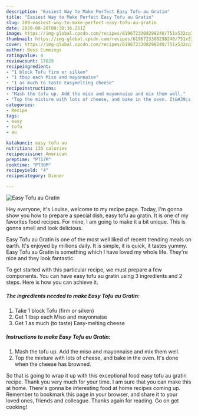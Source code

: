 ```yaml
---
description: "Easiest Way to Make Perfect Easy Tofu au Gratin"
title: "Easiest Way to Make Perfect Easy Tofu au Gratin"
slug: 289-easiest-way-to-make-perfect-easy-tofu-au-gratin
date: 2020-08-28T00:38:36.251Z
image: https://img-global.cpcdn.com/recipes/6196723308298240/751x532cq70/easy-tofu-au-gratin-recipe-main-photo.jpg
thumbnail: https://img-global.cpcdn.com/recipes/6196723308298240/751x532cq70/easy-tofu-au-gratin-recipe-main-photo.jpg
cover: https://img-global.cpcdn.com/recipes/6196723308298240/751x532cq70/easy-tofu-au-gratin-recipe-main-photo.jpg
author: Bess Cummings
ratingvalue: 4
reviewcount: 17829
recipeingredient:
- "1 block Tofu firm or silken"
- "1 tbsp each Miso and mayonnaise"
- "1 as much to taste Easymelting cheese"
recipeinstructions:
- "Mash the tofu up. Add the miso and mayonnaise and mix them well."
- "Top the mixture with lots of cheese, and bake in the oven. It&#39;s done when the cheese has browned."
categories:
- Recipe
tags:
- easy
- tofu
- au

katakunci: easy tofu au 
nutrition: 130 calories
recipecuisine: American
preptime: "PT17M"
cooktime: "PT30M"
recipeyield: "4"
recipecategory: Dinner

---
```



![Easy Tofu au Gratin](https://img-global.cpcdn.com/recipes/6196723308298240/751x532cq70/easy-tofu-au-gratin-recipe-main-photo.jpg)

Hey everyone, it's Louise, welcome to my recipe page. Today, I'm gonna show you how to prepare a special dish, easy tofu au gratin. It is one of my favorites food recipes. For mine, I am going to make it a bit unique. This is gonna smell and look delicious.

Easy Tofu au Gratin is one of the most well liked of recent trending meals on earth. It's enjoyed by millions daily. It is simple, it is quick, it tastes yummy. Easy Tofu au Gratin is something which I have loved my whole life. They're nice and they look fantastic.




To get started with this particular recipe, we must prepare a few components. You can have easy tofu au gratin using 3 ingredients and 2 steps. Here is how you can achieve it.

<!--inarticleads1-->

##### The ingredients needed to make Easy Tofu au Gratin:

1. Take 1 block Tofu (firm or silken)
1. Get 1 tbsp each Miso and mayonnaise
1. Get 1 as much (to taste) Easy-melting cheese




<!--inarticleads2-->

##### Instructions to make Easy Tofu au Gratin:

1. Mash the tofu up. Add the miso and mayonnaise and mix them well.
1. Top the mixture with lots of cheese, and bake in the oven. It&#39;s done when the cheese has browned.




So that is going to wrap it up with this exceptional food easy tofu au gratin recipe. Thank you very much for your time. I am sure that you can make this at home. There's gonna be interesting food at home recipes coming up. Remember to bookmark this page in your browser, and share it to your loved ones, friends and colleague. Thanks again for reading. Go on get cooking!
